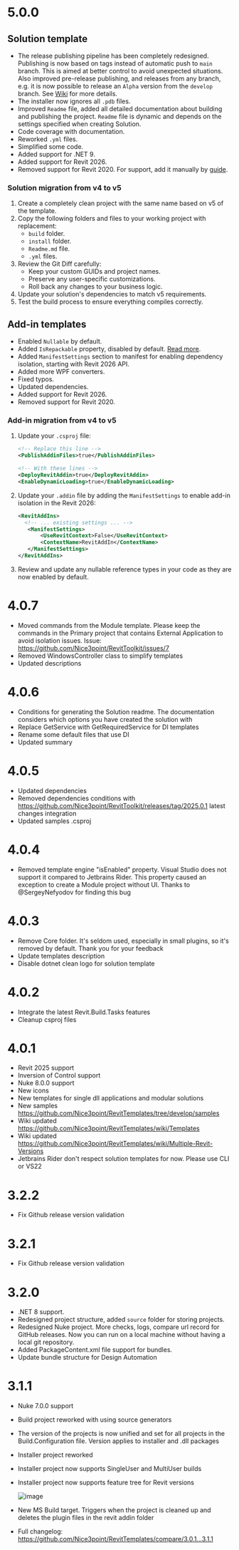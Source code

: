 # 5.0.0

## Solution template

- The release publishing pipeline has been completely redesigned. Publishing is now based on tags instead of automatic push to `main` branch. This is aimed at better control to avoid unexpected situations. Also improved pre-release publishing, and releases from any branch, e.g. it is now possible to release an `Alpha` version from the `develop` branch. See [Wiki](https://github.com/Nice3point/RevitTemplates/wiki/Publishing-the-Release) for more details.
- The installer now ignores all `.pdb` files.
- Improved `Readme` file, added all detailed documentation about building and publishing the project. `Readme` file is dynamic and depends on the settings specified when creating Solution.
- Code coverage with documentation.
- Reworked `.yml` files.
- Simplified some code.
- Added support for .NET 9.
- Added support for Revit 2026.
- Removed support for Revit 2020. For support, add it manually by [guide](https://github.com/Nice3point/RevitTemplates/wiki/Managing-API-compatibility).

### Solution migration from v4 to v5

1. Create a completely clean project with the same name based on v5 of the template.
2. Copy the following folders and files to your working project with replacement:
   - `build` folder.
   - `install` folder.
   - `Readme.md` file.
   - `.yml` files.
3. Review the Git Diff carefully:
   - Keep your custom GUIDs and project names.
   - Preserve any user-specific customizations.
   - Roll back any changes to your business logic.
4. Update your solution's dependencies to match v5 requirements.
5. Test the build process to ensure everything compiles correctly.

## Add-in templates

- Enabled `Nullable` by default.
- Added `IsRepackable` property, disabled by default. [Read more](https://github.com/Nice3point/RevitTemplates/wiki/Publishing-the-Release#dependency-conflicts).
- Added `ManifestSettings` section to manifest for enabling dependency isolation, starting with Revit 2026 API.
- Added more WPF converters.
- Fixed typos.
- Updated dependencies.
- Added support for Revit 2026.
- Removed support for Revit 2020.

### Add-in migration from v4 to v5

1. Update your `.csproj` file:
   ```xml
   <!-- Replace this line -->
   <PublishAddinFiles>true</PublishAddinFiles>
   
   <!-- With these lines -->
   <DeployRevitAddin>true</DeployRevitAddin>
   <EnableDynamicLoading>true</EnableDynamicLoading>
   ```

2. Update your `.addin` file by adding the `ManifestSettings` to enable add-in isolation in the Revit 2026:
   ```xml
   <RevitAddIns>
     <!-- ... existing settings ... -->
      <ManifestSettings>
          <UseRevitContext>False</UseRevitContext>
          <ContextName>RevitAddIn</ContextName>
      </ManifestSettings>
   </RevitAddIns>
   ```

3. Review and update any nullable reference types in your code as they are now enabled by default.

# 4.0.7

- Moved commands from the Module template. 
    Please keep the commands in the Primary project that contains External Application to avoid isolation issues.
    Issue: https://github.com/Nice3point/RevitToolkit/issues/7
- Removed WindowsController class to simplify templates
- Updated descriptions

# 4.0.6

- Conditions for generating the Solution readme. The documentation considers which options you have created the solution with
- Replace GetService with GetRequiredService for DI templates
- Rename some default files that use DI
- Updated summary

# 4.0.5

- Updated dependencies
- Removed dependencies conditions with https://github.com/Nice3point/RevitToolkit/releases/tag/2025.0.1 latest changes integration
- Updated samples .csproj

# 4.0.4

- Removed template engine "isEnabled" property. Visual Studio does not support it compared to Jetbrains Rider. 
    This property caused an exception to create a Module project without UI.
    Thanks to @SergeyNefyodov for finding this bug

# 4.0.3

- Remove Core folder. It's seldom used, especially in small plugins, so it's removed by default. Thank you for your feedback
- Update templates description
- Disable dotnet clean logo for solution template

# 4.0.2

- Integrate the latest Revit.Build.Tasks features
- Cleanup csproj files

# 4.0.1

- Revit 2025 support
- Inversion of Control support
- Nuke 8.0.0 support
- New icons
- New templates for single dll applications and modular solutions
- New samples https://github.com/Nice3point/RevitTemplates/tree/develop/samples
- Wiki updated https://github.com/Nice3point/RevitTemplates/wiki/Templates
- Wiki updated https://github.com/Nice3point/RevitTemplates/wiki/Multiple-Revit-Versions
- Jetbrains Rider don't respect solution templates for now. Please use CLI or VS22

# 3.2.2

- Fix Github release version validation

# 3.2.1

- Fix Github release version validation

# 3.2.0

- .NET 8 support.
- Redesigned project structure, added `source` folder for storing projects.
- Redesigned Nuke project. More checks, logs, compare url record for GitHub releases. Now you can run on a local machine without having a local git repository.
- Added PackageContent.xml file support for bundles.
- Update bundle structure for Design Automation

# 3.1.1

- Nuke 7.0.0 support
- Build project reworked with using source generators
- The version of the projects is now unified and set for all projects in the Build.Configuration file. Version applies to installer and .dll packages
- Installer project reworked
- Installer project now supports SingleUser and MultiUser builds
- Installer project now supports feature tree for Revit versions

  ![image](https://github.com/Nice3point/RevitTemplates/assets/20504884/d5a3431d-7704-422c-8eba-9c06a00cf0a3)
- New MS Build target. Triggers when the project is cleaned up and deletes the plugin files in the revit addin folder
- Full changelog: https://github.com/Nice3point/RevitTemplates/compare/3.0.1...3.1.1